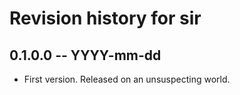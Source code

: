 # Revision history for sir

## 0.1.0.0 -- YYYY-mm-dd

* First version. Released on an unsuspecting world.
